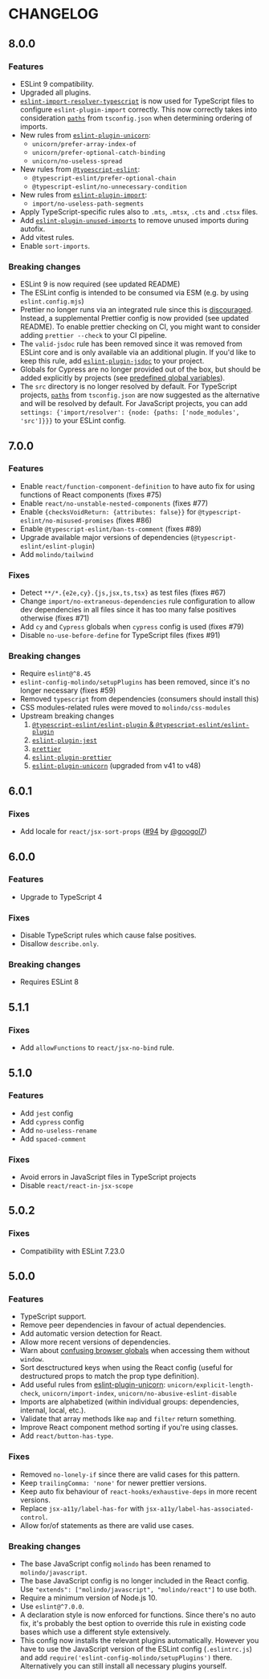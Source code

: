 # CHANGELOG

## 8.0.0

### Features

- ESLint 9 compatibility.
- Upgraded all plugins.
- [`eslint-import-resolver-typescript`](https://www.npmjs.com/package/eslint-import-resolver-typescript) is now used for TypeScript files to configure `eslint-plugin-import` correctly. This now correctly takes into consideration [`paths`](https://www.typescriptlang.org/tsconfig#paths) from `tsconfig.json` when determining ordering of imports.
- New rules from [`eslint-plugin-unicorn`](https://www.npmjs.com/package/eslint-plugin-unicorn):
  - `unicorn/prefer-array-index-of`
  - `unicorn/prefer-optional-catch-binding`
  - `unicorn/no-useless-spread`
- New rules from [`@typescript-eslint`](https://www.npmjs.com/package/@typescript-eslint):
  - `@typescript-eslint/prefer-optional-chain`
  - `@typescript-eslint/no-unnecessary-condition`
- New rules from [`eslint-plugin-import`](https://www.npmjs.com/package/eslint-plugin-import):
  - `import/no-useless-path-segments`
- Apply TypeScript-specific rules also to `.mts`, `.mtsx`, `.cts` and `.ctsx` files.
- Add [`eslint-plugin-unused-imports`](https://www.npmjs.com/package/eslint-plugin-unused-imports) to remove unused imports during autofix.
- Add vitest rules.
- Enable `sort-imports`.

### Breaking changes

- ESLint 9 is now required (see updated README)
- The ESLint config is intended to be consumed via ESM (e.g. by using `eslint.config.mjs`)
- Prettier no longer runs via an integrated rule since this is [discouraged](https://prettier.io/docs/en/integrating-with-linters#notes). Instead, a supplemental Prettier config is now provided (see updated README). To enable prettier checking on CI, you might want to consider adding `prettier --check` to your CI pipeline.
- The `valid-jsdoc` rule has been removed since it was removed from ESLint core and is only available via an additional plugin. If you'd like to keep this rule, add [`eslint-plugin-jsdoc`](https://www.npmjs.com/package/eslint-plugin-jsdoc) to your project.
- Globals for Cypress are no longer provided out of the box, but should be added explicitly by projects (see [predefined global variables](https://eslint.org/docs/latest/use/configure/language-options#predefined-global-variables)).
- The `src` directory is no longer resolved by default. For TypeScript projects, [`paths`](https://www.typescriptlang.org/tsconfig#paths) from `tsconfig.json` are now suggested as the alternative and will be resolved by default. For JavaScript projects, you can add `settings: {'import/resolver': {node: {paths: ['node_modules', 'src']}}}` to your ESLint config.

## 7.0.0

### Features

- Enable `react/function-component-definition` to have auto fix for using functions of React components (fixes #75)
- Enable `react/no-unstable-nested-components` (fixes #77)
- Enable `{checksVoidReturn: {attributes: false}}` for `@typescript-eslint/no-misused-promises` (fixes #86)
- Enable `@typescript-eslint/ban-ts-comment` (fixes #89)
- Upgrade available major versions of dependencies (`@typescript-eslint/eslint-plugin`)
- Add `molindo/tailwind`

### Fixes

- Detect `**/*.{e2e,cy}.{js,jsx,ts,tsx}` as test files (fixes #67)
- Change `import/no-extraneous-dependencies` rule configuration to allow dev dependencies in all files since it has too many false positives otherwise (fixes #71)
- Add `cy` and `Cypress` globals when `cypress` config is used (fixes #79)
- Disable `no-use-before-define` for TypeScript files (fixes #91)

### Breaking changes

- Require `eslint@^8.45`
- `eslint-config-molindo/setupPlugins` has been removed, since it's no longer necessary (fixes #59)
- Removed `typescript` from dependencies (consumers should install this)
- CSS modules-related rules were moved to `molindo/css-modules`
- Upstream breaking changes
  1. [`@typescript-eslint/eslint-plugin` & `@typescript-eslint/eslint-plugin`](https://github.com/typescript-eslint/typescript-eslint/blob/main/CHANGELOG.md#breaking-changes)
  2. [`eslint-plugin-jest`](https://github.com/jest-community/eslint-plugin-jest/blob/main/CHANGELOG.md#2700-2022-08-28)
  3. [`prettier`](https://prettier.io/blog/2023/07/05/3.0.0.html)
  4. [`eslint-plugin-prettier`](https://github.com/prettier/eslint-plugin-prettier/blob/master/CHANGELOG.md#500)
  5. [`eslint-plugin-unicorn`](https://github.com/sindresorhus/eslint-plugin-unicorn/releases) (upgraded from v41 to v48)

## 6.0.1

### Fixes

- Add locale for `react/jsx-sort-props` ([#94](https://github.com/molindo/eslint-config-molindo/pull/94) by [@googol7](https://github.com/googol7))

## 6.0.0

### Features

- Upgrade to TypeScript 4

### Fixes

- Disable TypeScript rules which cause false positives.
- Disallow `describe.only`.

### Breaking changes

- Requires ESLint 8

## 5.1.1

### Fixes

- Add `allowFunctions` to `react/jsx-no-bind` rule.

## 5.1.0

### Features

- Add `jest` config
- Add `cypress` config
- Add `no-useless-rename`
- Add `spaced-comment`

### Fixes

- Avoid errors in JavaScript files in TypeScript projects
- Disable `react/react-in-jsx-scope`

## 5.0.2

### Fixes

- Compatibility with ESLint 7.23.0

## 5.0.0

### Features

- TypeScript support.
- Remove peer dependencies in favour of actual dependencies.
- Add automatic version detection for React.
- Allow more recent versions of dependencies.
- Warn about [confusing browser globals](https://www.npmjs.com/package/confusing-browser-globals) when accessing them without `window`.
- Sort desctructured keys when using the React config (useful for destructured props to match the prop type definition).
- Add useful rules from [eslint-plugin-unicorn](https://github.com/sindresorhus/eslint-plugin-unicorn): `unicorn/explicit-length-check`, `unicorn/import-index`, `unicorn/no-abusive-eslint-disable`
- Imports are alphabetized (within individual groups: dependencies, internal, local, etc.).
- Validate that array methods like `map` and `filter` return something.
- Improve React component method sorting if you're using classes.
- Add `react/button-has-type`.

### Fixes

- Removed `no-lonely-if` since there are valid cases for this pattern.
- Keep `trailingComma: 'none'` for newer prettier versions.
- Keep auto fix behaviour of `react-hooks/exhaustive-deps` in more recent versions.
- Replace `jsx-a11y/label-has-for` with `jsx-a11y/label-has-associated-control`.
- Allow for/of statements as there are valid use cases.

### Breaking changes

- The base JavaScript config `molindo` has been renamed to `molindo/javascript`.
- The base JavaScript config is no longer included in the React config. Use `"extends": ["molindo/javascript", "molindo/react"]` to use both.
- Require a minimum version of Node.js 10.
- Use `eslint@^7.0.0`.
- A declaration style is now enforced for functions. Since there's no auto fix, it's probably the best option to override this rule in existing code bases which use a different style extensively.
- This config now installs the relevant plugins automatically. However you have to use the JavaScript version of the ESLint config (`.eslintrc.js`) and add `require('eslint-config-molindo/setupPlugins')` there. Alternatively you can still install all necessary plugins yourself.
